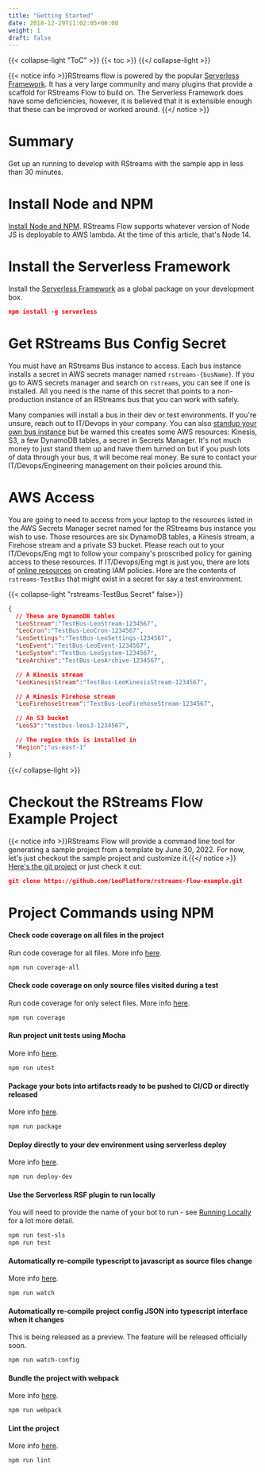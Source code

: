 ```yaml
---
title: "Getting Started"
date: 2018-12-29T11:02:05+06:00
weight: 1
draft: false
---
```


{{< collapse-light "ToC" >}}
{{< toc  >}}
{{</ collapse-light >}}

{{< notice info >}}RStreams flow is powered by the popular [Serverless Framework](https://www.serverless.com/).  It has a very large
community and many plugins that provide a scaffold for RStreams Flow to build on.  The Serverless Framework does have some
deficiencies, however, it is believed that it is extensible enough that these can be improved or worked around.
{{</ notice >}}

# Summary
Get up an running to develop with RStreams with the sample app in less than 30 minutes.

# Install Node and NPM
[Install Node and NPM](https://docs.npmjs.com/downloading-and-installing-node-js-and-npm).
RStreams Flow supports whatever version of Node JS is deployable to AWS lambda. At the time of this article,
that's Node 14.

# Install the Serverless Framework
Install the [Serverless Framework](https://www.serverless.com/framework/docs/getting-started) as a global package on your development box.

```json 
npm install -g serverless
```

# Get RStreams Bus Config Secret
You must have an RStreams Bus instance to access.  Each bus instance installs a secret in AWS secrets manager named `rstreams-{busName}`.
If you go to AWS secrets manager and search on `rstreams`, you can see if one is installed.  All you need is the name of this
secret that points to a non-production instance of an RStreams bus that you can work with safely.

Many companies will install a bus in their dev or test environments.  If 
you're unsure, reach out to IT/Devops in your company. You can also [standup your own bus instance](../../rstreams-bus/getting-started) but be warned this
creates some AWS resources: Kinesis, S3, a few DynamoDB tables, a secret in Secrets Manager.  It's not much money to just
stand them up and have them turned on but if you push lots of data through your bus, it will become real money.  Be sure
to contact your IT/Devops/Engineering management on their policies around this.

# AWS Access
You are going to need to access from your laptop to the resources listed in the AWS Secrets Manager secret named for the RStreams
bus instance you wish to use.  Those resources are six DynamoDB tables, a Kinesis stream, a Firehose stream and a private S3 bucket.  Please
reach out to your IT/Devops/Eng mgt to follow your company's proscribed policy for gaining access to these resources.  If
IT/Devops/Eng mgt is just you, there are lots of [online resources](https://docs.aws.amazon.com/cli/latest/userguide/getting-started-prereqs.html) 
on creating IAM policies.  Here are the contents of `rstreams-TestBus` that might exist in a secret for say a test environment.

{{< collapse-light "rstreams-TestBus Secret" false>}}
```json {linenos=inline,anchorlinenos=true,lineanchors=rstreamsconfigsecret}
{
  // These are DynamoDB tables
  "LeoStream":"TestBus-LeoStream-1234567",
  "LeoCron":"TestBus-LeoCron-1234567",
  "LeoSettings":"TestBus-LeoSettings-1234567",
  "LeoEvent":"TestBus-LeoEvent-1234567",
  "LeoSystem":"TestBus-LeoSystem-1234567",
  "LeoArchive":"TestBus-LeoArchive-1234567",

  // A Kinesis stream
  "LeoKinesisStream":"TestBus-LeoKinesisStream-1234567",

  // A Kinesis Firehose stream
  "LeoFirehoseStream":"TestBus-LeoFirehoseStream-1234567",

  // An S3 bucket
  "LeoS3":"testbus-leos3-1234567",

  // The region this is installed in
  "Region":"us-east-1"
}
```
{{</ collapse-light >}}

# Checkout the RStreams Flow Example Project
{{< notice info >}}RStreams Flow will provide a command line tool for generating a sample project from a template by June 30, 2022.
For now, let's just checkout the sample project and customize it.{{</ notice >}}
[Here's the git project](https://github.com/LeoPlatform/rstreams-flow-example) or just check it out:
```json
git clone https://github.com/LeoPlatform/rstreams-flow-example.git
```

# Project Commands using NPM

#### Check code coverage on all files in the project
Run code coverage for all files.  More info [here](https://github.com/istanbuljs/nyc#selecting-files-for-coverage).
```bash
npm run coverage-all
```

#### Check code coverage on only source files visited during a test
Run code coverage for only select files.  More info [here](https://github.com/istanbuljs/nyc#selecting-files-for-coverage).
```bash
npm run coverage
```

#### Run project unit tests using Mocha
More info [here](https://mochajs.org/).
```bash
npm run utest
```
#### Package your bots into artifacts ready to be pushed to CI/CD or directly released
More info [here](https://www.serverless.com/framework/docs/providers/aws/guide/packaging).
```bash
npm run package
```

#### Deploy directly to your dev environment using serverless deploy
More info [here](https://www.serverless.com/framework/docs/providers/aws/guide/deploying).
```bash
npm run deploy-dev
```

#### Use the Serverless RSF plugin to run locally
You will need to provide the name of your bot to run - see [Running Locally](../running-locally) for a lot more detail.
```bash
npm run test-sls
npm run test
```

#### Automatically re-compile typescript to javascript as source files change
More info [here](https://www.typescriptlang.org/docs/handbook/compiler-options.html).
```bash
npm run watch
```

#### Automatically re-compile project config JSON into typescript interface when it changes
This is being released as a preview.  The feature will be released officially soon.
```bash
npm run watch-config
```

#### Bundle the project with webpack
More info [here](https://webpack.js.org/).
```bash
npm run webpack
```

#### Lint the project
More info [here](https://eslint.org/).
```bash
npm run lint
```